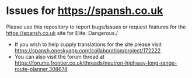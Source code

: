 # Issues for https://spansh.co.uk

Please use this repository to report bugs/issues or request features for the https://spansh.co.uk site for Elite: Dangerous./

* If you wish to help supply translations for the site please visit https://spansh.oneskyapp.com/collaboration/project/172222
* You can also visit the forum thread at https://forums.frontier.co.uk/threads/neutron-highway-long-range-route-planner.308674
